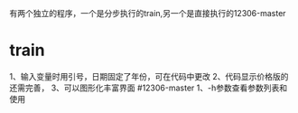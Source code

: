 有两个独立的程序，一个是分步执行的train,另一个是直接执行的12306-master
# train
1、输入变量时用引号，日期固定了年份，可在代码中更改
2、代码显示价格版的还需完善，
3、可以图形化丰富界面
#12306-master
1、-h参数查看参数列表和使用
